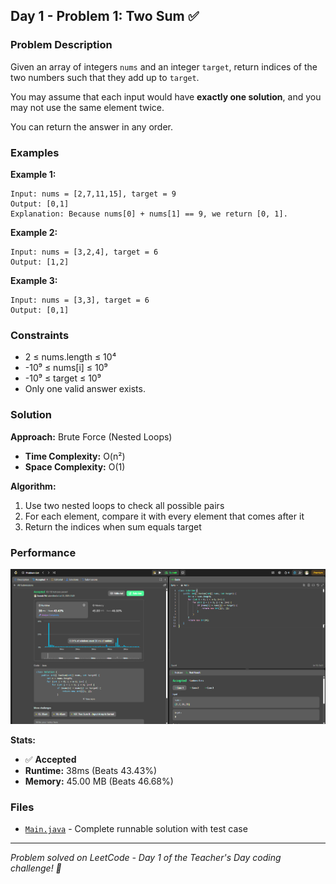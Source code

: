 ## Day 1 - Problem 1: Two Sum ✅

### Problem Description
Given an array of integers `nums` and an integer `target`, return indices of the two numbers such that they add up to `target`.

You may assume that each input would have **exactly one solution**, and you may not use the same element twice.

You can return the answer in any order.

### Examples

**Example 1:**
```
Input: nums = [2,7,11,15], target = 9
Output: [0,1]
Explanation: Because nums[0] + nums[1] == 9, we return [0, 1].
```

**Example 2:**
```
Input: nums = [3,2,4], target = 6
Output: [1,2]
```

**Example 3:**
```
Input: nums = [3,3], target = 6
Output: [0,1]
```

### Constraints
- 2 ≤ nums.length ≤ 10⁴
- -10⁹ ≤ nums[i] ≤ 10⁹
- -10⁹ ≤ target ≤ 10⁹
- Only one valid answer exists.

### Solution

**Approach:** Brute Force (Nested Loops)
- **Time Complexity:** O(n²)
- **Space Complexity:** O(1)

**Algorithm:**
1. Use two nested loops to check all possible pairs
2. For each element, compare it with every element that comes after it
3. Return the indices when sum equals target

### Performance
![LeetCode Submission Result](https://github.com/syntherat/teachers-day-vitb/blob/main/Day1/Problem%201/img.png)

**Stats:**
- ✅ **Accepted**
- **Runtime:** 38ms (Beats 43.43%)
- **Memory:** 45.00 MB (Beats 46.68%)

### Files
- [`Main.java`](Main.java) - Complete runnable solution with test case

---
*Problem solved on LeetCode - Day 1 of the Teacher's Day coding challenge! 🚀*